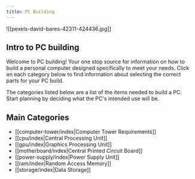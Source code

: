 ```yaml
---
title: PC Building
---
```

![[pexels-david-bares-42311-424436.jpg]]
## Intro to PC building

Welcome to PC building! Your one stop source for information on how to build a personal computer designed specifically to meet your needs. Click on each category below to find information about selecting the correct parts for your PC build.

The categories listed below are a list of the items needed to build a PC. Start planning by deciding what the PC's intended use will be.

## Main Categories

- [[computer-tower/index|Computer Tower Requirements]]
- [[cpu/index|Central Processing Unit]]
- [[gpu/index|Graphics Processing Unit]]
- [[motherboard/index|Central Printed Circuit Board]]
- [[power-supply/index|Power Supply Unit]]
- [[ram/index|Random Access Memory]]
- [[storage/index|Data Storage]]



